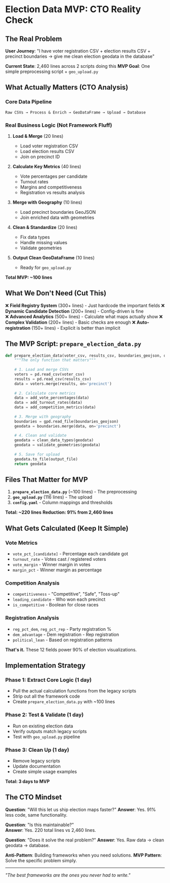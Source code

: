 # Election Data MVP: CTO Reality Check

## The Real Problem

**User Journey**: "I have voter registration CSV + election results CSV + precinct boundaries → give me clean election geodata in the database"

**Current State**: 2,460 lines across 2 scripts doing this
**MVP Goal**: One simple preprocessing script + `geo_upload.py`

## What Actually Matters (CTO Analysis)

### Core Data Pipeline
```
Raw CSVs → Process & Enrich → GeoDataFrame → Upload → Database
```

### Real Business Logic (Not Framework Fluff)

1. **Load & Merge** (20 lines)
   - Load voter registration CSV
   - Load election results CSV  
   - Join on precinct ID

2. **Calculate Key Metrics** (40 lines)
   - Vote percentages per candidate
   - Turnout rates  
   - Margins and competitiveness
   - Registration vs results analysis

3. **Merge with Geography** (10 lines)
   - Load precinct boundaries GeoJSON
   - Join enriched data with geometries

4. **Clean & Standardize** (20 lines)
   - Fix data types
   - Handle missing values
   - Validate geometries

5. **Output Clean GeoDataFrame** (10 lines)
   - Ready for `geo_upload.py`

**Total MVP: ~100 lines**

## What We Don't Need (Cut This)

❌ **Field Registry System** (300+ lines) - Just hardcode the important fields
❌ **Dynamic Candidate Detection** (200+ lines) - Config-driven is fine  
❌ **Advanced Analytics** (500+ lines) - Calculate what maps actually show
❌ **Complex Validation** (200+ lines) - Basic checks are enough
❌ **Auto-registration** (150+ lines) - Explicit is better than implicit

## The MVP Script: `prepare_election_data.py`

```python
def prepare_election_data(voter_csv, results_csv, boundaries_geojson, output_file):
    """The only function that matters"""
    
    # 1. Load and merge CSVs
    voters = pd.read_csv(voter_csv)
    results = pd.read_csv(results_csv) 
    data = voters.merge(results, on='precinct')
    
    # 2. Calculate core metrics
    data = add_vote_percentages(data)
    data = add_turnout_rates(data) 
    data = add_competition_metrics(data)
    
    # 3. Merge with geography
    boundaries = gpd.read_file(boundaries_geojson)
    geodata = boundaries.merge(data, on='precinct')
    
    # 4. Clean and validate
    geodata = clean_data_types(geodata)
    geodata = validate_geometries(geodata)
    
    # 5. Save for upload
    geodata.to_file(output_file)
    return geodata
```

## Files That Matter for MVP

1. **`prepare_election_data.py`** (~100 lines) - The preprocessing
2. **`geo_upload.py`** (116 lines) - The upload  
3. **`config.yaml`** - Column mappings and thresholds

**Total: ~220 lines** 
**Reduction: 91% from 2,460 lines**

## What Gets Calculated (Keep It Simple)

### Vote Metrics
- `vote_pct_[candidate]` - Percentage each candidate got
- `turnout_rate` - Votes cast / registered voters  
- `vote_margin` - Winner margin in votes
- `margin_pct` - Winner margin as percentage

### Competition Analysis  
- `competitiveness` - "Competitive", "Safe", "Toss-up"
- `leading_candidate` - Who won each precinct
- `is_competitive` - Boolean for close races

### Registration Analysis
- `reg_pct_dem`, `reg_pct_rep` - Party registration %
- `dem_advantage` - Dem registration - Rep registration
- `political_lean` - Based on registration patterns

**That's it.** These 12 fields power 90% of election visualizations.

## Implementation Strategy

### Phase 1: Extract Core Logic (1 day)
- Pull the actual calculation functions from the legacy scripts
- Strip out all the framework code
- Create `prepare_election_data.py` with ~100 lines

### Phase 2: Test & Validate (1 day) 
- Run on existing election data
- Verify outputs match legacy scripts
- Test with `geo_upload.py` pipeline

### Phase 3: Clean Up (1 day)
- Remove legacy scripts
- Update documentation  
- Create simple usage examples

**Total: 3 days to MVP**

## The CTO Mindset

**Question**: "Will this let us ship election maps faster?"
**Answer**: Yes. 91% less code, same functionality.

**Question**: "Is this maintainable?"  
**Answer**: Yes. 220 total lines vs 2,460 lines.

**Question**: "Does it solve the real problem?"
**Answer**: Yes. Raw data → clean geodata → database.

**Anti-Pattern**: Building frameworks when you need solutions.
**MVP Pattern**: Solve the specific problem simply.

---

*"The best frameworks are the ones you never had to write."* 